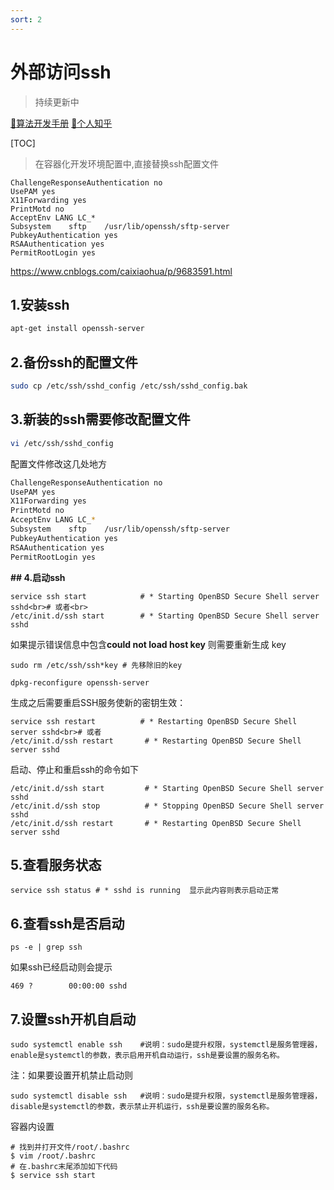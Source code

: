 ```yaml
---
sort: 2
---
```


# 外部访问ssh

> 持续更新中

[🔨算法开发手册](https://kg-nlp.github.io/Algorithm-Project-Manual/工程内容/外部访问ssh.html)
[🔨个人知乎](https://www.zhihu.com/people/zhangyj-n)

[TOC]

> 在容器化开发环境配置中,直接替换ssh配置文件

```
ChallengeResponseAuthentication no
UsePAM yes
X11Forwarding yes
PrintMotd no
AcceptEnv LANG LC_*
Subsystem    sftp    /usr/lib/openssh/sftp-server
PubkeyAuthentication yes
RSAAuthentication yes
PermitRootLogin yes
```

https://www.cnblogs.com/caixiaohua/p/9683591.html

## **1.安装ssh**

```bash
apt-get install openssh-server
```

## **2.备份ssh的配置文件**

```bash
sudo cp /etc/ssh/sshd_config /etc/ssh/sshd_config.bak
```



## **3.新装的ssh需要修改配置文件**

```bash
vi /etc/ssh/sshd_config
```

配置文件修改这几处地方

```bash
ChallengeResponseAuthentication no
UsePAM yes
X11Forwarding yes
PrintMotd no
AcceptEnv LANG LC_*
Subsystem    sftp    /usr/lib/openssh/sftp-server
PubkeyAuthentication yes
RSAAuthentication yes
PermitRootLogin yes
```

**## 4.启动ssh**

```
service ssh start            # * Starting OpenBSD Secure Shell server sshd<br># 或者<br>
/etc/init.d/ssh start        # * Starting OpenBSD Secure Shell server sshd
```

如果提示错误信息中包含**could not load host key** 则需要重新生成 key

```
sudo rm /etc/ssh/ssh*key # 先移除旧的key 

dpkg-reconfigure openssh-server
```

生成之后需要重启SSH服务使新的密钥生效：   

```
service ssh restart          # * Restarting OpenBSD Secure Shell server sshd<br># 或者
/etc/init.d/ssh restart       # * Restarting OpenBSD Secure Shell server sshd
```

启动、停止和重启ssh的命令如下

```
/etc/init.d/ssh start         # * Starting OpenBSD Secure Shell server sshd
/etc/init.d/ssh stop          # * Stopping OpenBSD Secure Shell server sshd
/etc/init.d/ssh restart       # * Restarting OpenBSD Secure Shell server sshd
```



## **5.查看服务状态**

```
service ssh status # * sshd is running  显示此内容则表示启动正常
```



## **6.查看ssh是否启动**

```
ps -e | grep ssh
```

如果ssh已经启动则会提示

```
469 ?        00:00:00 sshd
```



## **7.设置ssh开机自启动**

```
sudo systemctl enable ssh    #说明：sudo是提升权限，systemctl是服务管理器，enable是systemctl的参数，表示启用开机自动运行，ssh是要设置的服务名称。
```

注：如果要设置开机禁止启动则

```
sudo systemctl disable ssh   #说明：sudo是提升权限，systemctl是服务管理器，disable是systemctl的参数，表示禁止开机运行，ssh是要设置的服务名称。
```

容器内设置

```
# 找到并打开文件/root/.bashrc
$ vim /root/.bashrc
# 在.bashrc末尾添加如下代码
$ service ssh start
```

